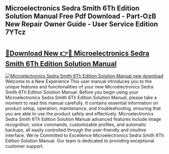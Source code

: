 ## Microelectronics Sedra Smith 6Th Edition Solution Manual Free Pdf Download - Part-OzB New Repair Owner Guide - User Service Edition 7YTcz

# <h2><a href="http://bc65914.oget.top/?id=Microelectronics+Sedra+Smith+6Th+Edition+Solution+Manual">🔗Download New 👉🔴 Microelectronics Sedra Smith 6Th Edition Solution Manual</a></h2>

[![Microelectronics Sedra Smith 6Th Edition Solution Manual new download](https://i.imgur.com/5g1atiW.png)](http://bc65914.oget.top/?id=Microelectronics+Sedra+Smith+6Th+Edition+Solution+Manual)
Welcome to a New Experience This user manual introduces you to the unique features and functionalities of your new Microelectronics Sedra Smith 6Th Edition Solution Manual. Before you begin using your Microelectronics Sedra Smith 6Th Edition Solution Manual, please take a moment to read this manual carefully. It contains essential information on product setup, operation, maintenance, and troubleshooting, ensuring that you are able to use the product safely and effectively. Microelectronics Sedra Smith 6Th Edition Solution Manual advanced features include image recognition, voice commands, customizable profiles, and automatic backups, all easily controlled through the user-friendly and intuitive interface. We're Committed to Excellence Microelectronics Sedra Smith 6Th Edition Solution Manual. Our team is dedicated to providing exceptional customer support.
